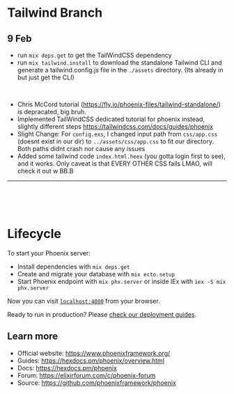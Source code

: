# Tailwind Branch




## 9 Feb
- run `mix deps.get` to get the TailWindCSS dependency
- run `mix tailwind.install` to download the standalone Tailwind CLI and generate a tailwind.config.js file in the `./assets` directory. (Its already in but just get the CLI)


<br>

- Chris McCord tutorial (https://fly.io/phoenix-files/tailwind-standalone/) is depracated, big bruh.
- Implemented TailWindCSS dedicated tutorial for phoenix instead, slightly different steps https://tailwindcss.com/docs/guides/phoenix 
- Slight Change: For `config.exs`, I changed input path from `css/app.css` (doesnt exist in our dir) to `../assets/css/app.css` to fit our directory. Both paths didnt crash nor cause any issues
- Added some tailwind code `index.html.heex` (you gotta login first to see), and it works. Only caveat is that EVERY OTHER CSS fails LMAO, will check it out w BB.B
---
<br>
<br>
<br>






# Lifecycle

To start your Phoenix server:

  * Install dependencies with `mix deps.get`
  * Create and migrate your database with `mix ecto.setup`
  * Start Phoenix endpoint with `mix phx.server` or inside IEx with `iex -S mix phx.server`

Now you can visit [`localhost:4000`](http://localhost:4000) from your browser.

Ready to run in production? Please [check our deployment guides](https://hexdocs.pm/phoenix/deployment.html).

## Learn more

  * Official website: https://www.phoenixframework.org/
  * Guides: https://hexdocs.pm/phoenix/overview.html
  * Docs: https://hexdocs.pm/phoenix
  * Forum: https://elixirforum.com/c/phoenix-forum
  * Source: https://github.com/phoenixframework/phoenix
